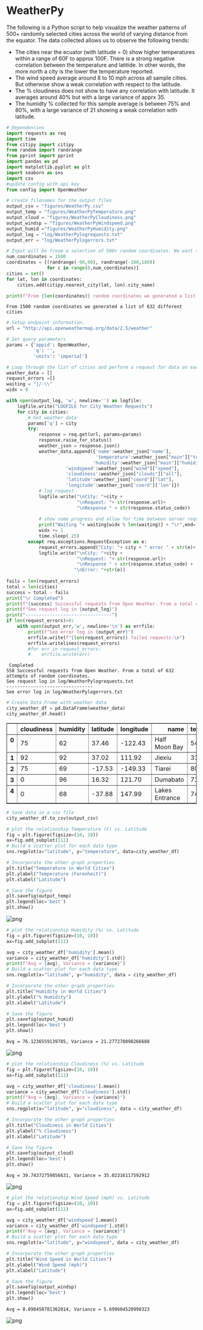 
# WeatherPy
The following is a Python script to help visualize the weather patterns of 500+ randomly selected cities across the world of varying distance from the equator. The data collected allows us to observe the following trends:
- The cities near the ecuator (with latitude = 0) show higher temperatures within a range of 60F to approx 100F. There is a strong negative correlation between the temperature and latitide. In other words, the more north a city is the lower the temperature reported. 
- The wind speed average around 8 to 10 mph across all sample cities. But otherwise show a weak correlation with respect to the latitude.
- The % cloudiness does not show to have any correlation with latitude. It averages around 40% but with a large variance of apprx 35. 
- The humidty % collected for this sample average is between 75% and 80%, with a large variance of 21 showing a weak correlation with latitude.


```python
# Dependencies
import requests as req
import time
from citipy import citipy
from random import randrange
from pprint import pprint
import pandas as pd
import matplotlib.pyplot as plt
import seaborn as sns
import csv
#update config with api key 
from config import OpenWeather

```


```python
# create filenames for the output files
output_csv = "figures/WeatherPy.csv"
output_temp = "figures/WeatherPyTemperature.png"
output_cloud = "figures/WeatherPyCloudiness.png"
output_windsp = "figures/WeatherPyWindspeed.png"
output_humid ="figures/WeatherPyHumidity.png"
output_log = "log/WeatherPylogrequests.txt"
output_err = "log/WeatherPylogerrors.txt"
```


```python
# Input will be froom a selection of 500+ random coordinates. We want to generate a list a 500+ unique cities. 
num_coordinates = 1500
coordinates = [(randrange(-90,90), randrange(-180,180)) 
               for c in range(0,num_coordinates)]
cities = set()
for lat, lon in coordinates:
    cities.add(citipy.nearest_city(lat, lon).city_name)

print(f"From {len(coordinates)} random coordinates we generated a list of {len(cities)} different cities")
```

    From 1500 random coordinates we generated a list of 632 different cities



```python
# Setup endpoint information.
url = "http://api.openweathermap.org/data/2.5/weather"
```


```python
# Set query parameters
params = {'appid': OpenWeather,
          'q': '',
          'units': 'imperial'}
```


```python
# Loop through the list of cities and perform a request for data on each
weather_data = []
request_errors =[]
waiting = "|/-\\"
widx = 0

with open(output_log, 'w', newline='') as logfile:
    logfile.write("LOGFILE for City Weather Requests")
    for city in cities:
        # Get weather data
        params['q'] = city
        try:
            response = req.get(url, params=params)
            response.raise_for_status()
            weather_json = response.json()
            weather_data.append({'name':weather_json['name'],
                                 'temperature':weather_json["main"]["temp"],
                                'humidity':weather_json["main"]["humidity"],
                      'windspeed':weather_json["wind"]["speed"],
                      'cloudiness':weather_json["clouds"]["all"],
                      'latitude':weather_json["coord"]["lat"],
                      'longitude':weather_json['coord']['lon']})
            # log request
            logfile.write("\nCity: "+city +
                          "\nRequest: "+ str(response.url)+
                          "\nResponse " + str(response.status_code))
            
            # show some progress and allow for time between server requests
            print("Waiting "+ waiting[widx % len(waiting)] + "\r",end='')
            widx += 1
            time.sleep(.25)
        except req.exceptions.RequestException as e:
            request_errors.append("City: "+ city + " error " + str(e)+'\n')
            logfile.write("\nCity: "+city +
                          "\nRequest: "+ str(response.url)+
                          "\nResponse " + str(response.status_code) +
                         "\nError: "+str(e))
            
fails = len(request_errors)
total = len(cities)
success = total - fails
print("\r Completed")
print(f"{success} Successful requests from Open Weather. From a total of {len(cities)} attempts of random coordinates.")  
print(f"See request log in {output_log}")
print("--------------------------------")
if len(request_errors)>0:
    with open(output_err,'w', newline='\n') as errfile:
        print(f"See error log in {output_err}")
        errfile.write(f"{len(request_errors)} failed requests:\n")
        errfile.writelines(request_errors)
        #for err in request_errors:
        #    errfile.write(err)
```

     Completed
    558 Successful requests from Open Weather. From a total of 632 attempts of random coordinates.
    See request log in log/WeatherPylogrequests.txt
    --------------------------------
    See error log in log/WeatherPylogerrors.txt



```python
# Create Data Frame with weather data        
city_weather_df = pd.DataFrame(weather_data)
city_weather_df.head()
```




<div>
<style>
    .dataframe thead tr:only-child th {
        text-align: right;
    }

    .dataframe thead th {
        text-align: left;
    }

    .dataframe tbody tr th {
        vertical-align: top;
    }
</style>
<table border="1" class="dataframe">
  <thead>
    <tr style="text-align: right;">
      <th></th>
      <th>cloudiness</th>
      <th>humidity</th>
      <th>latitude</th>
      <th>longitude</th>
      <th>name</th>
      <th>temperature</th>
      <th>windspeed</th>
    </tr>
  </thead>
  <tbody>
    <tr>
      <th>0</th>
      <td>75</td>
      <td>62</td>
      <td>37.46</td>
      <td>-122.43</td>
      <td>Half Moon Bay</td>
      <td>54.14</td>
      <td>11.41</td>
    </tr>
    <tr>
      <th>1</th>
      <td>92</td>
      <td>92</td>
      <td>37.02</td>
      <td>111.92</td>
      <td>Jiexiu</td>
      <td>31.64</td>
      <td>2.71</td>
    </tr>
    <tr>
      <th>2</th>
      <td>75</td>
      <td>69</td>
      <td>-17.53</td>
      <td>-149.33</td>
      <td>Tiarei</td>
      <td>80.60</td>
      <td>11.41</td>
    </tr>
    <tr>
      <th>3</th>
      <td>0</td>
      <td>96</td>
      <td>16.32</td>
      <td>121.70</td>
      <td>Dumabato</td>
      <td>71.01</td>
      <td>3.71</td>
    </tr>
    <tr>
      <th>4</th>
      <td>0</td>
      <td>68</td>
      <td>-37.88</td>
      <td>147.99</td>
      <td>Lakes Entrance</td>
      <td>74.34</td>
      <td>5.28</td>
    </tr>
  </tbody>
</table>
</div>




```python
# Save data in a csv file
city_weather_df.to_csv(output_csv)
```


```python
# plot the relationship Temperature (F) vs. Latitude
fig = plt.figure(figsize=(10, 10))
ax=fig.add_subplot(111)
# Build a scatter plot for each data type
sns.regplot(x="latitude", y="temperature", data=city_weather_df)

# Incorporate the other graph properties
plt.title("Temperature in World Cities")
plt.ylabel("Temperature (Farenheit)")
plt.xlabel("Latitude")

# Save the figure
plt.savefig(output_temp)
plt.legend(loc='best')
plt.show()
```


![png](figures/output_9_0.png)



```python
# plot the relationship Humidity (%) vs. Latitude
fig = plt.figure(figsize=(10, 10))
ax=fig.add_subplot(111)

avg = city_weather_df['humidity'].mean()
variance = city_weather_df['humidity'].std()
print(f"Avg = {avg}, Variance = {variance}")
# Build a scatter plot for each data type
sns.regplot(x="latitude", y="humidity", data = city_weather_df)

# Incorporate the other graph properties
plt.title("Humidity in World Cities")
plt.ylabel("% Humidity")
plt.xlabel("Latitude")

# Save the figure
plt.savefig(output_humid)
plt.legend(loc='best')
plt.show()
```

    Avg = 76.1236559139785, Variance = 21.277278098266688



![png](figures/output_10_1.png)



```python
# plot the relationship Cloudiness (%) vs. Latitude
fig = plt.figure(figsize=(10, 10))
ax=fig.add_subplot(111)

avg = city_weather_df['cloudiness'].mean()
variance = city_weather_df['cloudiness'].std()
print(f"Avg = {avg}, Variance = {variance}")
# Build a scatter plot for each data type
sns.regplot(x="latitude", y="cloudiness", data = city_weather_df)

# Incorporate the other graph properties
plt.title("Cloudiness in World Cities")
plt.ylabel("% Cloudiness")
plt.xlabel("Latitude")

# Save the figure
plt.savefig(output_cloud)
plt.legend(loc='best')
plt.show()
```

    Avg = 39.74372759856631, Variance = 35.02316117592912



![png](figures/output_11_1.png)



```python
# plot the relationship Wind Speed (mph) vs. Latitude
fig = plt.figure(figsize=(10, 10))
ax=fig.add_subplot(111)

avg = city_weather_df['windspeed'].mean()
variance = city_weather_df['windspeed'].std()
print(f"Avg = {avg}, Variance = {variance}")
# Build a scatter plot for each data type
sns.regplot(x="latitude", y="windspeed", data = city_weather_df)

# Incorporate the other graph properties
plt.title("Wind Speed in World Cities")
plt.ylabel("Wind Speed (mph)")
plt.xlabel("Latitude")

# Save the figure
plt.savefig(output_windsp)
plt.legend(loc='best')
plt.show()
```

    Avg = 8.098458781362014, Variance = 5.699604520998323



![png](figures/output_12_1.png)

